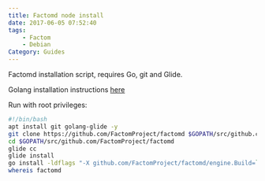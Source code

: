 ```yaml
---
title: Factomd node install
date: 2017-06-05 07:52:40
tags: 
    - Factom
    - Debian
Category: Guides
---
```


Factomd installation script, requires Go, git and Glide.

Golang installation instructions [here](golang-debian-ubuntu-installation\index.html)

<!--more-->

Run with root privileges:

```bash
#!/bin/bash
apt install git golang-glide -y
git clone https://github.com/FactomProject/factomd $GOPATH/src/github.com/FactomProject/factomd
cd $GOPATH/src/github.com/FactomProject/factomd
glide cc
glide install
go install -ldflags "-X github.com/FactomProject/factomd/engine.Build=`git rev-parse HEAD` -X github.com/FactomProject/factomd/engine.FactomdVersion=`cat VERSION`" -v
whereis factomd
```
